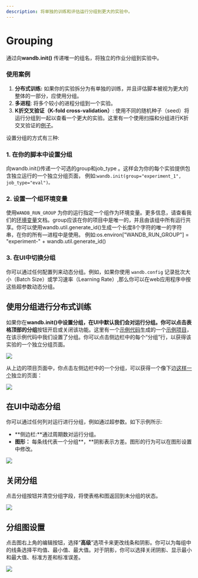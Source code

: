```yaml
---
description: 将单独的训练和评估运行分组到更大的实验中。
---
```


# Grouping

通过向**wandb.init\(\)** 传递唯一的组名，将独立的作业分组到实验中。

###  **使用案例**

1. **分布式训练:** 如果你的实验拆分为有单独的训练，并且评估脚本被视为更大的整体的一部分，应使用分组。
2. **多进程**: 将多个较小的进程分组到一个实验。
3.  **K折交叉验证（K-fold cross-validation）**: 使用不同的随机种子（seed）将运行分组到一起以查看一个更大的实验。这里有一个使用扫描和分组进行K折交叉验证的[例子](https://github.com/wandb/examples/tree/master/examples/wandb-sweeps/sweeps-cross-validation)。 

 设置分组的方式有三种:

### **1. 在你的脚本中设置分组** <a id="1-set-group-in-your-script"></a>

向wandb.init\(\)传递一个可选的group和job\_type 。这样会为你的每个实验提供包含独立运行的一个独立分组页面， 例如:`wandb.init(group="experiment_1", job_type="eval")。`

### **2. 设置一个组环境变量** <a id="2-set-a-group-environment-variable"></a>

使用`WANDB_RUN_GROUP` 为你的运行指定一个组作为环境变量。更多信息，请查看我们的[环境变量](https://docs.wandb.ai/library/environment-variables)文档。group应该在你的项目中是唯一的，并且由该组中所有运行共享。你可以使用wandb.util.generate\_id\(\)生成一个长度8个字符的唯一的字符串，在你的所有—进程中是使用。 例如:os.environ\["WANDB\_RUN\_GROUP"\] = "experiment-" + wandb.util.generate\_id\(\)

### **3. 在UI中切换分组** <a id="3-toggle-grouping-in-the-ui"></a>

你可以通过任何配置列来动态分组。例如，如果你使用 `wandb.config` 记录批次大小（Batch Size）或学习速率（Learning Rate）,那么你可以在web应用程序中按这些超参数动态分组。

## **使用分组进行分布式训练** <a id="distributed-training-with-grouping"></a>

 如果你在**wandb.init\(\)**中设置分组，在UI中默认我们会对运行分组。你可以点击表格顶部的**分组**按钮开启或关闭该功能。这里有一个[示例代码](http://wandb.me/grouping)生成的一个[示例项目](https://wandb.ai/carey/group-demo?workspace=user-carey)，在该示例代码中我们设置了分组。你可以点击侧边栏中的每个“分组”行，以获得该实验的一个独立分组页面。

![](https://gblobscdn.gitbook.com/assets%2F-Lqya5RvLedGEWPhtkjU%2F-MV_-H5y5WWmuiyuqBoF%2F-MV_-mrQ2IAVKpmjvG1N%2Fimage.png?alt=media&token=88310228-c081-4431-829e-dce84d4bc5b0)

 从上边的项目页面中，你点击左侧边栏中的一个分组，可以获得一个像下边[这样一个](https://wandb.ai/carey/group-demo/groups/exp_5?workspace=user-carey)独立的页面：

![](https://gblobscdn.gitbook.com/assets%2F-Lqya5RvLedGEWPhtkjU%2F-MV_2g_6Cs08x016lUuI%2F-MV_315Eu7sQEIHPdJ53%2Fimage.png?alt=media&token=79a11442-0607-4914-8885-da28a4f583ec)

## **在UI中动态分组** <a id="grouping-dynamically-in-the-ui"></a>

你可以通过任何列对运行进行分组，例如通过超参数。如下示例所示:

* **侧边栏:**通过周期数对运行分组。
* **图形：** 每条线代表一个分组**，**阴影表示方差。图形的行为可以在图形设置中修改。

![](https://gblobscdn.gitbook.com/assets%2F-Lqya5RvLedGEWPhtkjU%2F-M2qgFEA6OtonVaq8TOV%2F-M2qrB8rkvV4tp-6C1rl%2Fdemo%20-%20grouping.png?alt=media&token=d2a113da-ff34-49cb-9bc3-a41ef993b786)

## **关闭分组** <a id="turn-off-grouping"></a>

点击分组按钮并清空分组字段，将使表格和图返回到未分组的状态。

![](https://gblobscdn.gitbook.com/assets%2F-Lqya5RvLedGEWPhtkjU%2F-M2qgFEA6OtonVaq8TOV%2F-M2qu0Ckm5rLHkzsv1dy%2Fdemo%20-%20no%20grouping.png?alt=media&token=5ac807d7-5585-4959-a76c-6310679f4a0f)

## **分组图设置** <a id="grouping-graph-settings"></a>

点击图右上角的编辑按钮，选择“**高级**”选项卡来更改线条和阴影。你可以为每组中的线条选择平均值、最小值、最大值。对于阴影，你可以选择关闭阴影、显示最小和最大值、标准方差和标准误差。

![](https://gblobscdn.gitbook.com/assets%2F-Lqya5RvLedGEWPhtkjU%2F-MKAiDr8tHewYkq2KghI%2F-MKAiM26223fafU0Bb-E%2Fdemo%20-%20grouping%20options%20for%20line%20plots.gif?alt=media&token=4f7998c9-e3d2-42aa-9556-0ee1b8312f4e)


